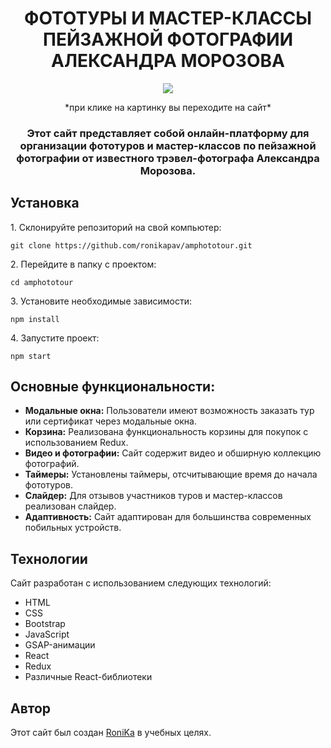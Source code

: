 <h1 align="center">ФОТОТУРЫ И МАСТЕР-КЛАССЫ ПЕЙЗАЖНОЙ ФОТОГРАФИИ АЛЕКСАНДРА МОРОЗОВА</h1>
<div align="center">
<a href="https://amphototour.netlify.app/" target="_blank"><img align="center" src="https://i.ibb.co/zHSngmM/2024-05-31-010104.png" whith="500"/></a>
</div>
<p align="center">*при клике на картинку вы переходите на сайт*</p>
<h3 align="center">Этот сайт представляет собой онлайн-платформу для организации фототуров и мастер-классов по пейзажной фотографии от известного трэвел-фотографа Александра Морозова.</h3>
<h2>Установка</h2>
<p>1. Склонируйте репозиторий на свой компьютер:</p>
<pre><code>git clone https://github.com/ronikapav/amphototour.git</code></pre>
<p>2. Перейдите в папку с проектом:</p>
<pre><code>cd amphototour</code></pre>
<p>3. Установите необходимые зависимости:</p>
<pre><code>npm install</code></pre>
<p>4. Запустите проект:</p>
<pre><code>npm start</code></pre>
<h2>Основные функциональности:</h2>
<ul>
<li><b>Модальные окна:</b> Пользователи имеют возможность заказать тур или сертификат через модальные окна.</li>
<li><b>Корзина:</b> Реализована функциональность корзины для покупок с использованием Redux.</li>
<li><b>Видео и фотографии:</b> Сайт содержит видео и обширную коллекцию фотографий.</li>
<li><b>Таймеры:</b> Установлены таймеры, отсчитывающие время до начала фототуров.</li>
<li><b>Слайдер:</b> Для отзывов участников туров и мастер-классов реализован слайдер.</li>
<li><b>Адаптивность:</b> Сайт адаптирован для большинства современных побильных устройств.</li>
</ul>
<h2>Технологии</h2>
<p>Сайт разработан с использованием следующих технологий:</p>
<ul>
<li>HTML</li>
<li>CSS</li>
<li>Bootstrap</li>
<li>JavaScript</li>
<li>GSAP-анимации</li>
<li>React</li>
<li>Redux</li>
<li>Различные React-библиотеки</li>
</ul>
<h2>Автор</h2>
Этот сайт был создан <a href="https://t.me/ronikapav">RoniKa</a> в учебных целях.
